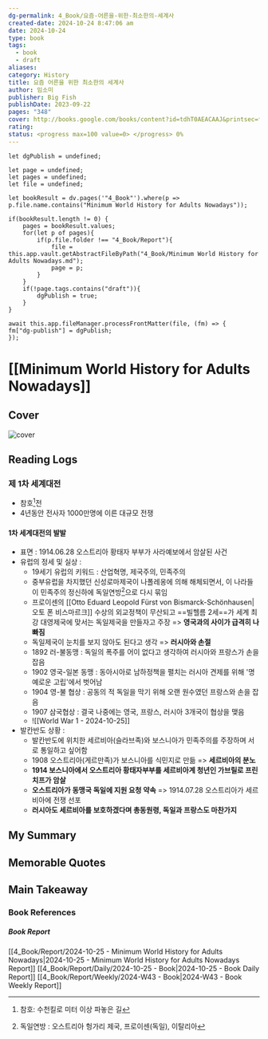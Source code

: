 ```yaml
---
dg-permalink: 4_Book/요즘-어른을-위한-최소한의-세계사
created-date: 2024-10-24 8:47:06 am
date: 2024-10-24
type: book
tags:
  - book
  - draft
aliases: 
category: History
title: 요즘 어른을 위한 최소한의 세계사
author: 임소미
publisher: Big Fish
publishDate: 2023-09-22
pages: "348"
cover: http://books.google.com/books/content?id=tdhT0AEACAAJ&printsec=frontcover&img=1&zoom=1&source=gbs_api
rating: 
status: <progress max=100 value=0> </progress> 0%
---
```

```dataviewjs
let dgPublish = undefined;

let page = undefined;
let pages = undefined;
let file = undefined;

let bookResult = dv.pages('"4_Book"').where(p => p.file.name.contains("Minimum World History for Adults Nowadays"));

if(bookResult.length != 0) {
	pages = bookResult.values;
	for(let p of pages){
		if(p.file.folder !== "4_Book/Report"){
			file = this.app.vault.getAbstractFileByPath("4_Book/Minimum World History for Adults Nowadays.md");
			page = p;
		}
	}
	if(!page.tags.contains("draft")){
		dgPublish = true;
	}
}

await this.app.fileManager.processFrontMatter(file, (fm) => {
fm["dg-publish"] = dgPublish;
});
```
# [[Minimum World History for Adults Nowadays]]
## Cover
![cover](http://books.google.com/books/content?id=tdhT0AEACAAJ&printsec=frontcover&img=1&zoom=1&source=gbs_api)
## Reading Logs 
### 제 1차 세계대전
- 참호[^1]전
- 4년동안 전사자 1000만명에 이른 대규모 전쟁

#### 1차 세계대전의 발발
- 표면 : 1914.06.28 오스트리아 황태자 부부가 사라예보에서 암살된 사건
- 유럽의 정세 및 실상 : 
	- 19세기 유럽의 키워드 : 산업혁명, 제국주의, 민족주의
	- 중부유럽을 차지했던 신성로마제국이 나폴레옹에 의해 해체되면서, 이 나라들이 민족주의 정신하에 독일연방[^2]으로 다시 묶임
	- 프로이센의 [[Otto Eduard Leopold Fürst von Bismarck-Schönhausen|오토 폰 비스마르크]] 수상의 외교정책이 무산되고 ==빌헬름 2세==가 세계 최강 대영제국에 맞서는 독일제국을 만들자고 주장 => **영국과의 사이가 급격히 나빠짐**
	- 독일제국이 눈치를 보지 않아도 된다고 생각 => **러시아와 손절**
	- 1892 러-불동맹 : 독일의 폭주를 어이 없다고 생각하여 러시아와 프랑스가 손을 잡음
	- 1902 영국-일본 동맹 : 동아시아로 남하정책을 펼치는 러시아 견제를 위해 '명예로운 고립'에서 벗어남
	- 1904 영-불 협상 : 공동의 적 독일을 막기 위해 오랜 원수였던 프랑스와 손을 잡음
	- 1907 삼국협상 : 결국 나중에는 영국, 프랑스, 러시아 3개국이 협상을 맺음
	- ![[World War 1 - 2024-10-25]]
- 발칸반도 상황 :
	- 발칸반도에 위치한 세르비아(슬라브족)와 보스니아가 민족주의를 주장하며 서로 통일하고 싶어함
	- 1908 오스트리아(게르만족)가 보스니아를 식민지로 만듦 => **세르비아의 분노**
	- **1914 보스니아에서 오스트리아 황태자부부를 세르비아계 청년인 가브릴로 프린치프가 암살**
	-  **오스트리아가 동맹국 독일에 지원 요청 약속** => 1914.07.28 오스트리아가 세르비아에 전쟁 선포
	- **러시아도 세르비아를 보호하겠다며 총동원령, 독일과 프랑스도 마찬가지**













## My Summary















## Memorable Quotes










## Main Takeaway












### Book References
##### Book Report
[[4_Book/Report/2024-10-25 - Minimum World History for Adults Nowadays|2024-10-25 - Minimum World History for Adults Nowadays Report]]
[[4_Book/Report/Daily/2024-10-25 - Book|2024-10-25 - Book Daily Report]]
[[4_Book/Report/Weekly/2024-W43 - Book|2024-W43 - Book Weekly Report]]

[^1]: 참호: 수천킬로 미터 이상 파놓은 길
[^2]: 독일연방 : 오스트리아 헝가리 제국, 프로이센(독일), 이탈리아

